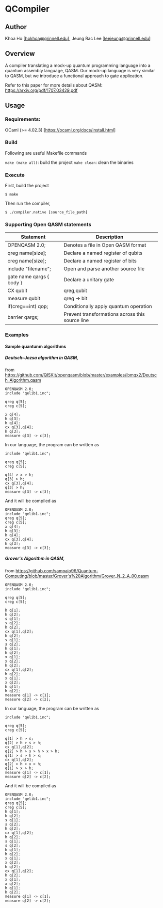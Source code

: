 QCompiler
=========

Author
------

Khoa Ho [hokhoa@grinnell.edu], Jeung Rac Lee [leejeung@grinnell.edu]


Overview
--------

A compiler translating a mock-up quantum programming language into a quantum assembly language, QASM.
Our mock-up language is very similar to QASM, but we introduce a functional approach to gate application.

Refer to this paper for more details about QASM:
https://arxiv.org/pdf/1707.03429.pdf


Usage
-----

### Requirements:
OCaml (>= 4.02.3) [https://ocaml.org/docs/install.html]

### Build
Following are useful Makefile commands

`make (make all)`: build the project
`make clean`: clean the binaries

### Execute
First, build the project

`$ make`

Then run the compiler,

`$ ./compiler.native [source_file_path]`

### Supporting Open QASM statements

|Statement                       | Description                        |
|--------------------------------|------------------------------------|
|OPENQASM 2.0;                   | Denotes a file in Open QASM format |
|qreg name[size];                | Declare a named register of qubits |
|creg name[size];                | Declare a named register of bits   |
|include "filename";             | Open and parse another source file |
|gate name qargs { body }        | Declare a unitary gate             |
|CX qubit|qreg,qubit|qreg;       | Apply built-in CNOT gate(s)        |
|measure qubit|qreg -> bit|creg; | Make measurement(s) in Z basis     |
|if(creg==int) qop;              | Conditionally apply quantum operation |
|barrier qargs;                  | Prevent transformations across this source line |

### Examples

#### Sample quantunm algorithms

##### Deutsch–Jozsa algorithm in QASM,
from https://github.com/QISKit/openqasm/blob/master/examples/ibmqx2/Deutsch_Algorithm.qasm
```
OPENQASM 2.0;
include "qelib1.inc";

qreg q[5];
creg c[5];

x q[4];
h q[3];
h q[4];
cx q[3],q[4];
h q[3];
measure q[3] -> c[3];
```

In our language, the program can be written as
```
include "qelib1.inc";

qreg q[5];
creg c[5];

q[4] > x > h;
q[3] > h;
cx q[3],q[4];
q[3] > h;
measure q[3] -> c[3];
```

And it will be compiled as
```
OPENQASM 2.0;
include "qelib1.inc";
qreg q[5];
creg c[5];
x q[4];
h q[3];
h q[4];
cx q[3],q[4];
h q[3];
measure q[3] -> c[3];
```

##### Grover's Algorithm in QASM,
from https://github.com/sampaio96/Quantum-Computing/blob/master/Grover's%20Algorithm/Grover_N_2_A_00.qasm

```
OPENQASM 2.0;
include "qelib1.inc";

qreg q[5];
creg c[5];

h q[1];
h q[2];
s q[1];
s q[2];
h q[2];
cx q[1],q[2];
h q[2];
s q[1];
s q[2];
h q[1];
h q[2];
x q[1];
x q[2];
h q[2];
cx q[1],q[2];
h q[2];
x q[1];
x q[2];
h q[1];
h q[2];
measure q[1] -> c[1];
measure q[2] -> c[2];
```

In our language, the program can be written as
```
include "qelib1.inc";

qreg q[5];
creg c[5];

q[1] > h > s;
q[2] > h > s > h;
cx q[1],q[2];
q[2] > h > s > h > x > h;
q[1] > s > h > x;
cx q[1],q[2];
q[2] > h > x > h;
q[1] > x > h;
measure q[1] -> c[1];
measure q[2] -> c[2];
```

And it will be compiled as
```
OPENQASM 2.0;
include "qelib1.inc";
qreg q[5];
creg c[5];
h q[1];
h q[2];
s q[1];
s q[2];
h q[2];
cx q[1],q[2];
h q[2];
s q[1];
s q[2];
h q[1];
h q[2];
x q[1];
x q[2];
h q[2];
cx q[1],q[2];
h q[2];
x q[1];
x q[2];
h q[1];
h q[2];
measure q[1] -> c[1];
measure q[2] -> c[2];
```
